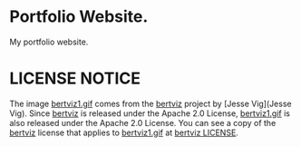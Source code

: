 # Portfolio Website.
My portfolio website.

# LICENSE NOTICE
The image [bertviz1.gif](https://github.com/WojtekFulmyk/wojtekfulmyk.github.io/blob/main/images/projects/bertviz1.gif) comes from the [bertviz](https://github.com/jessevig/bertviz) project by [Jesse Vig](Jesse Vig). Since [bertviz](https://github.com/jessevig/bertviz) is released under the Apache 2.0 License, [bertviz1.gif](https://github.com/WojtekFulmyk/wojtekfulmyk.github.io/blob/main/images/projects/bertviz1.gif) is also released under the Apache 2.0 License. You can see a copy of the [bertviz](https://github.com/jessevig/bertviz) license that applies to [bertviz1.gif](https://github.com/WojtekFulmyk/wojtekfulmyk.github.io/blob/main/images/projects/bertviz1.gif) at [bertviz LICENSE](https://github.com/jessevig/bertviz/blob/master/LICENSE).




